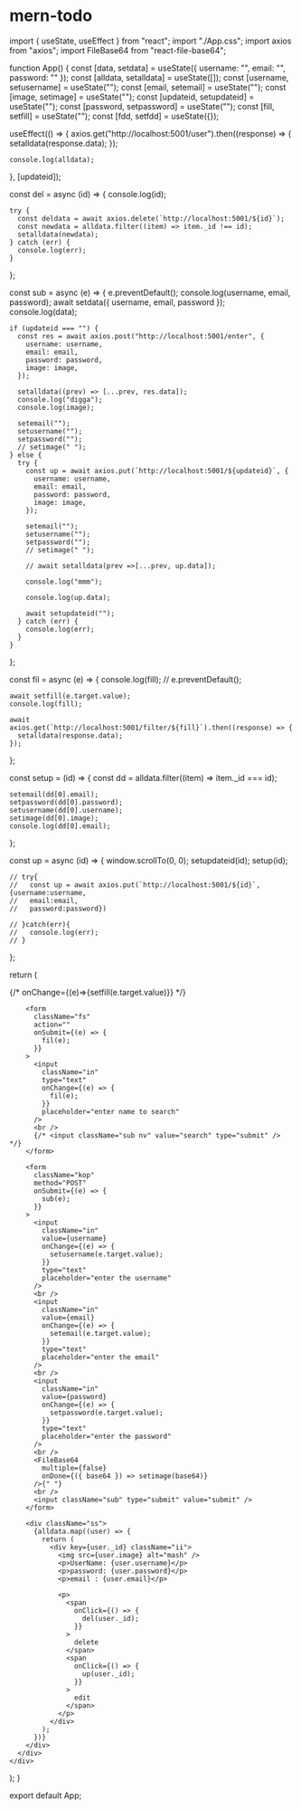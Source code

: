 # mern-todo

import { useState, useEffect } from "react";
import "./App.css";
import axios from "axios";
import FileBase64 from "react-file-base64";

function App() {
  const [data, setdata] = useState({ username: "", email: "", password: "" });
  const [alldata, setalldata] = useState([]);
  const [username, setusername] = useState("");
  const [email, setemail] = useState("");
  const [image, setimage] = useState("");
  const [updateid, setupdateid] = useState("");
  const [password, setpassword] = useState("");
  const [fill, setfill] = useState("");
  const [fdd, setfdd] = useState({});

  useEffect(() => {
    axios.get("http://localhost:5001/user").then((response) => {
      setalldata(response.data);
    });

    console.log(alldata);
  }, [updateid]);

  const del = async (id) => {
    console.log(id);

    try {
      const deldata = await axios.delete(`http://localhost:5001/${id}`);
      const newdata = alldata.filter((item) => item._id !== id);
      setalldata(newdata);
    } catch (err) {
      console.log(err);
    }
  };

  const sub = async (e) => {
    e.preventDefault();
    console.log(username, email, password);
    await setdata({ username, email, password });
    console.log(data);

    if (updateid === "") {
      const res = await axios.post("http://localhost:5001/enter", {
        username: username,
        email: email,
        password: password,
        image: image,
      });

      setalldata((prev) => [...prev, res.data]);
      console.log("digga");
      console.log(image);

      setemail("");
      setusername("");
      setpassword("");
      // setimage(" ");
    } else {
      try {
        const up = await axios.put(`http://localhost:5001/${updateid}`, {
          username: username,
          email: email,
          password: password,
          image: image,
        });

        setemail("");
        setusername("");
        setpassword("");
        // setimage(" ");

        // await setalldata(prev =>[...prev, up.data]);

        console.log("mmm");

        console.log(up.data);

        await setupdateid("");
      } catch (err) {
        console.log(err);
      }
    }
  };

  const fil = async (e) => {
    console.log(fill);
    // e.preventDefault();

    await setfill(e.target.value);
    console.log(fill);

    await axios.get(`http://localhost:5001/filter/${fill}`).then((response) => {
      setalldata(response.data);
    });
  };

  const setup = (id) => {
    const dd = alldata.filter((item) => item._id === id);

    setemail(dd[0].email);
    setpassword(dd[0].password);
    setusername(dd[0].username);
    setimage(dd[0].image);
    console.log(dd[0].email);
  };

  const up = async (id) => {
    window.scrollTo(0, 0);
    setupdateid(id);
    setup(id);

    // try{
    //   const up = await axios.put(`http://localhost:5001/${id}`, {username:username,
    //   email:email,
    //   password:password})

    // }catch(err){
    //   console.log(err);
    // }
  };

  return (
    <div className="App">
      <div className="App">
        {/* onChange={(e)=>{setfill(e.target.value)}} */}

        <form
          className="fs"
          action=""
          onSubmit={(e) => {
            fil(e);
          }}
        >
          <input
            className="in"
            type="text"
            onChange={(e) => {
              fil(e);
            }}
            placeholder="enter name to search"
          />
          <br />
          {/* <input className="sub nv" value="search" type="submit" /> */}
        </form>

        <form
          className="kop"
          method="POST"
          onSubmit={(e) => {
            sub(e);
          }}
        >
          <input
            className="in"
            value={username}
            onChange={(e) => {
              setusername(e.target.value);
            }}
            type="text"
            placeholder="enter the username"
          />
          <br />
          <input
            className="in"
            value={email}
            onChange={(e) => {
              setemail(e.target.value);
            }}
            type="text"
            placeholder="enter the email"
          />
          <br />
          <input
            className="in"
            value={password}
            onChange={(e) => {
              setpassword(e.target.value);
            }}
            type="text"
            placeholder="enter the password"
          />
          <br />
          <FileBase64
            multiple={false}
            onDone={({ base64 }) => setimage(base64)}
          />{" "}
          <br />
          <input className="sub" type="submit" value="submit" />
        </form>

        <div className="ss">
          {alldata.map((user) => {
            return (
              <div key={user._id} className="ii">
                <img src={user.image} alt="mash" />
                <p>UserName: {user.username}</p>
                <p>password: {user.password}</p>
                <p>email : {user.email}</p>

                <p>
                  <span
                    onClick={() => {
                      del(user._id);
                    }}
                  >
                    delete
                  </span>
                  <span
                    onClick={() => {
                      up(user._id);
                    }}
                  >
                    edit
                  </span>
                </p>
              </div>
            );
          })}
        </div>
      </div>
    </div>
  );
}

export default App;
